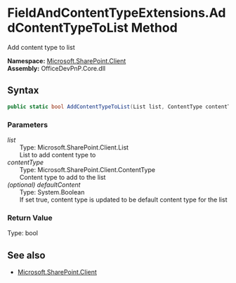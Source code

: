 # FieldAndContentTypeExtensions.AddContentTypeToList Method  
Add content type to list  

**Namespace:** [Microsoft.SharePoint.Client](Microsoft.SharePoint.Client.md)  
**Assembly:** OfficeDevPnP.Core.dll  
## Syntax
```C#
public static bool AddContentTypeToList(List list, ContentType contentType, Boolean defaultContent)
```
### Parameters
*list*  
&emsp;&emsp;Type: Microsoft.SharePoint.Client.List  
&emsp;&emsp;List to add content type to  
*contentType*  
&emsp;&emsp;Type: Microsoft.SharePoint.Client.ContentType  
&emsp;&emsp;Content type to add to the list  
*(optional) defaultContent*  
&emsp;&emsp;Type: System.Boolean  
&emsp;&emsp;If set true, content type is updated to be default content type for the list  
### Return Value
Type: bool  

## See also
- [Microsoft.SharePoint.Client](Microsoft.SharePoint.Client.md)
